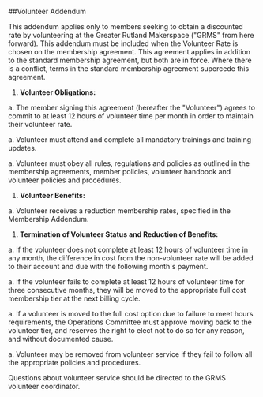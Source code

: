 ##Volunteer Addendum

This addendum applies only to members seeking to obtain a discounted rate by volunteering at the Greater Rutland Makerspace ("GRMS" from here forward).  This addendum must be included when the Volunteer Rate is chosen on the membership agreement.  This agreement applies in addition to the standard membership agreement, but both are in force.  Where there is a conflict, terms in the standard membership agreement supercede this agreement.

1. **Volunteer Obligations:**

  a. The member signing this agreement (hereafter the "Volunteer") agrees to commit to at least 12 hours of volunteer time per month in order to maintain their volunteer rate.
  
  a. Volunteer must attend and complete all mandatory trainings and training updates.
  
  a. Volunteer must obey all rules, regulations and policies as outlined in the membership agreements, member policies, volunteer handbook and volunteer policies and procedures.
  
1. **Volunteer Benefits:**

  a. Volunteer receives a reduction membership rates, specified in the Membership Addendum.
  
1. **Termination of Volunteer Status and Reduction of Benefits:**
  
  a. If the volunteer does not complete at least 12 hours of volunteer time in any month, the difference in cost from the non-volunteer rate will be added to their account and due with the following month's payment.  

  a. If the volunteer fails to complete at least 12 hours of volunteer time for three consecutive months, they will be moved to the appropriate full cost membership tier at the next billing cycle.
  
  a. If a volunteer is moved to the full cost option due to failure to meet hours requirements, the Operations Committee must approve moving back to the volunteer tier, and reserves the right to elect not to do so for any reason, and without documented cause.

  a. Volunteer may be removed from volunteer service if they fail to follow all the appropriate policies and procedures.

Questions about volunteer service should be directed to the GRMS volunteer coordinator.
